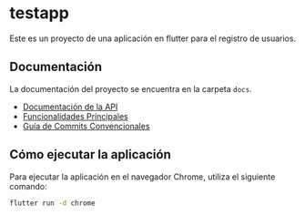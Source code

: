 # testapp
Este es un proyecto de una aplicación en flutter para el registro de usuarios.

## Documentación

La documentación del proyecto se encuentra en la carpeta `docs`.

- [Documentación de la API](./docs/api-documentation.md)
- [Funcionalidades Principales](./docs/features.md)
- [Guía de Commits Convencionales](./docs/git-conventional-commits-messages.md)

## Cómo ejecutar la aplicación

Para ejecutar la aplicación en el navegador Chrome, utiliza el siguiente comando:

```bash
flutter run -d chrome
```
